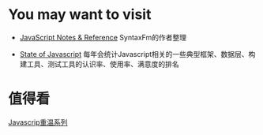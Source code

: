 # You may want to visit
* [JavaScript Notes & Reference](https://wesbos.com/javascript) SyntaxFm的作者整理

* [State of Javascript](https://stateofjs.com/) 每年会统计Javascript相关的一些典型框架、数据层、构建工具、测试工具的认识率、使用率、满意度的排名

# 值得看

[Javascrip重温系列](http://js.pingan8787.com/)

